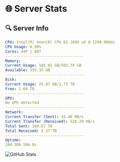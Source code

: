 # 🌐 Server Stats
## 🔍 Server Info
```yaml
CPU: Intel(R) Xeon(R) CPU E5-2699 v4 @ 1299.90GHz
CPU Usage: 0.90%
Cores: 44P | 88T
-----------------------------------
Memory:
Current Usage: 145.02 GB/503.74 GB
Available: 355.35 GB
-----------------------------------
Disk:
Current Usage: 25.07 GB/1.71 TB
Free: 1.60 TB
-----------------------------------
GPU:
No GPU detected
-----------------------------------
Network:
Current Transfer (Sent): 43.46 MB/s
Current Transfer (Received): 526.29 KB/s
Total Sent: 160.67 TB
Total Received: 2.37 TB
-----------------------------------
Uptime:
20d 10h 58m 8s
```
![GitHub Stats](https://img.shields.io/badge/Updated-2025-02-28_09:41:26-blue)